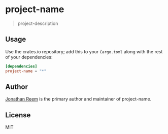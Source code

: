 # project-name

> project-description

## Usage

Use the crates.io repository; add this to your `Cargo.toml` along
with the rest of your dependencies:

```toml
[dependencies]
project-name = "*"
```

## Author

[Jonathan Reem](https://medium.com/@jreem) is the primary author and maintainer of project-name.

## License

MIT

